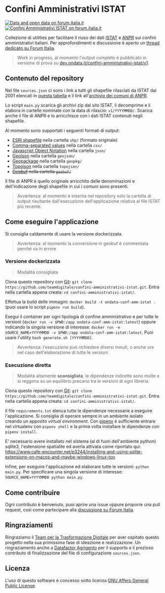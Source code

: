 # Confini Amministrativi ISTAT

[![Data and open data on forum.italia.it](https://img.shields.io/badge/Forum-Dati%20e%20open%20data-blue.svg)](https://forum.italia.it/c/dati)
[![Confini Amministrativi ISTAT on forum.italia.it](https://img.shields.io/badge/Thread-%5BCall%20for%20ideas%5D%20Confini%20amministrativi%20ISTAT-blue.svg)](https://forum.italia.it/t/call-for-ideas-confini-amministrativi-istat/12224)

Collezione di utilities per facilitare il riuso dei dati [ISTAT](https://www.istat.it/it/archivio/222527) e [ANPR](https://www.anpr.interno.it/) sui confini amministrativi italiani. Per approfondimenti e discussione è aperto un [thread dedicato su Forum Italia](https://forum.italia.it/t/call-for-ideas-confini-amministrativi-istat/12224).

> Work in progress, al momento l'output completo è pubblicato in versione di prova su [dev.ondata.it/confini-amministrativi-istat/v1](https://dev.ondata.it/confini-amministrativi-istat/).

## Contenuto del repository

Nel file `sources.json` ci sono i link a tutti gli shapefile rilasciati da ISTAT dal 2001 elencati in [questa tabella](https://www.istat.it/it/archivio/222527)
e il link all'[archivio dei comuni di ANPR](https://www.anpr.interno.it/portale/anpr-archivio-comuni.csv).

Lo script `main.py` scarica gli archivi zip dal sito ISTAT, li decomprime e li elabora in cartelle nominate con la data di rilascio: `v1/YYYYMMDD/`.
Scarica anche il file di ANPR e lo arricchisce con i dati ISTAT contenuti negli shapefile.

Al momento sono supportati i seguenti formati di output:

* [ESRI shapefile](https://it.wikipedia.org/wiki/Shapefile) nella cartella `shp/` (formato originale)
* [Comma-separated values](https://it.wikipedia.org/wiki/Comma-separated_values) nella cartella `csv/`
* [Javascript Object Notation](https://it.wikipedia.org/wiki/JavaScript_Object_Notation) nella cartella `json/`
* [Geojson](https://it.wikipedia.org/wiki/GeoJSON) nella cartella `geojson/`
* [Geopackage](https://en.wikipedia.org/wiki/GeoPackage) nella cartella `geopkg/`
* [Topojson](https://it.wikipedia.org/wiki/GeoJSON#TopoJSON) nella cartella `topojson/`
* ~~[Geobuf](https://github.com/pygeobuf/pygeobuf) nella cartella `geobuf/`~~

Il file di ANPR è quello originale arricchito delle denominazioni e dell'indicazione degli shapefile in cui i comuni sono presenti.

> Avvertenza: al momento è inserita nel repository solo la cartella di output risultante dall'esecuzione dell'applicazione relativa al file ISTAT più recente.

## Come eseguire l'applicazione

Si consiglia caldamente di usare la versione dockerizzata.

> Avvertenza: al momento la conversione in geobuf è commentata perché va in errore

### Versione dockerizzata

> Modalità consigliata

Clona questo repository con [Git](https://git-scm.com/): `git clone https://github.com/teamdigitale/confini-amministrativi-istat.git`.
Entra nella cartella appena creata: `cd confini-amministrativi-istat/`.

Effettua la build delle immagini: `docker build -t ondata-conf-amm-istat .` (puoi usare lo script `pipenv run build`).

Esegui il container per ogni tipologia di confine amministrativo e per tutte le versioni (`docker run -v $PWD:/app ondata-conf-amm-istat:latest`) oppure indicando la singola versione di interesse: `docker run -e SOURCE_NAME=YYYYMMDD -v $PWD:/app ondata-conf-amm-istat:latest`.
Puoi usare l'utility `bash generate.sh [YYYYMMDD]`.

> Avvertenza: l'esecuzione può richiedere diversi minuti, o anche ore nel caso dell'elaborazione di tutte le versioni.

### Esecuzione diretta

> Modalità altamente **sconsigliata**, le dipendenze indirette sono molte e si reggono su un equilibrio precario tra le versioni di ogni libreria.

Clona questo repository con [Git](https://git-scm.com/): `git clone https://github.com/teamdigitale/confini-amministrativi-istat.git`.
Entra nella cartella appena creata: `cd confini-amministrativi-istat/`.

Il file `requirements.txt` elenca tutte le dipendenze necessarie a eseguire l'applicazione.
Si consiglia di operare sempre in un ambiente isolato creando un apposito *virtual environment*.
Con [pipenv](https://pipenv.kennethreitz.org/en/latest/) è sufficiente entrare nel virtualenv con `pipenv shell` e la prima volta installare le dipendenze con `pipenv install`.

E' necessario avere installato nel sistema (al di fuori dell'ambiente python) sqlite3, l'estensione spatialite ed averla attivata come riportato qui:
https://www.cafe-encounter.net/p3244/installing-and-using-sqlite-extensions-on-macos-and-maybe-windows-linux-too  

Infine, per eseguire l'applicazione ed elaborare tutte le versioni: `python main.py`. Per specificare una singola versione di interesse: `SOURCE_NAME=YYYYMMDD python main.py`.

## Come contribuire

Ogni contributo è benvenuto, puoi aprire una issue oppure proporre una pull request, così come partecipare alla [discussione su Forum Italia](https://forum.italia.it/t/call-for-ideas-confini-amministrativi-istat/12224).

## Ringraziamenti

Ringraziamo il [Team per la Trasformazione Digitale](https://teamdigitale.governo.it/) per aver ospitato questo progetto nella sua primissima fase di ideazione e realizzazione.
Un ringraziamento anche a [Datafactor Agrigento](https://www.datafactor.it/) per il supporto e il prezioso contributo di finalizzazione del file di configurazione `sources.json`.

## Licenza
L'uso di questo software è concesso sotto licenza [GNU Affero General Public License](https://github.com/ondata/confini-amministrativi-istat/blob/develop/LICENSE).
